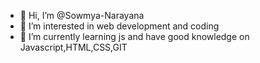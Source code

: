 - 👋 Hi, I’m @Sowmya-Narayana
- 👀 I’m interested in web development and coding
- 🌱 I’m currently learning js and have good knowledge on Javascript,HTML,CSS,GIT


<!---
Sowmya-Narayana/Sowmya-Narayana is a ✨ special ✨ repository because its `README.md` (this file) appears on your GitHub profile.
You can click the Preview link to take a look at your changes.
--->
